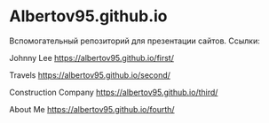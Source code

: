 # Albertov95.github.io


Вспомогательный репозиторий для презентации сайтов. 
Ссылки:


Johnny Lee
https://albertov95.github.io/first/


Travels
https://albertov95.github.io/second/


Construction Company
https://albertov95.github.io/third/


About Me
https://albertov95.github.io/fourth/

